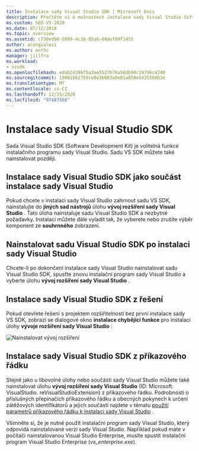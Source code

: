 ```yaml
---
title: Instalace sady Visual Studio SDK | Microsoft Docs
description: Přečtěte si o možnostech instalace sady Visual Studio Software Development Kit, včetně při instalaci sady Visual Studio.
ms.custom: SEO-VS-2020
ms.date: 07/12/2018
ms.topic: overview
ms.assetid: c730edb6-5099-4c16-85a8-08def09f1455
author: acangialosi
ms.author: anthc
manager: jillfra
ms.workload:
- vssdk
ms.openlocfilehash: edab24396f5a3ae5527b76a58db90c19796c4240
ms.sourcegitcommit: 19061b61759ce8e3b083a0e01a858e5435580b3e
ms.translationtype: MT
ms.contentlocale: cs-CZ
ms.lasthandoff: 12/15/2020
ms.locfileid: "97487566"
---
```

# <a name="install-the-visual-studio-sdk"></a>Instalace sady Visual Studio SDK

Sada Visual Studio SDK (Software Development Kit) je volitelná funkce instalačního programu sady Visual Studio. Sadu VS SDK můžete také nainstalovat později.

## <a name="install-the-visual-studio-sdk-as-part-of-a-visual-studio-installation"></a>Instalace sady Visual Studio SDK jako součást instalace sady Visual Studio

Pokud chcete v instalaci sady Visual Studio zahrnout sadu VS SDK, nainstalujte do **jiných sad nástrojů** úlohu **vývoj rozšíření sady Visual Studio** . Tato úloha nainstaluje sadu Visual Studio SDK a nezbytné požadavky. Instalaci můžete dále vyladit tak, že vyberete nebo zrušíte výběr komponent ze **souhrnného** zobrazení.

## <a name="install-the-visual-studio-sdk-after-installing-visual-studio"></a>Nainstalovat sadu Visual Studio SDK po instalaci sady Visual Studio

Chcete-li po dokončení instalace sady Visual Studio nainstalovat sadu Visual Studio SDK, spusťte znovu instalační program sady Visual Studio a vyberte úlohu **vývoj rozšíření sady Visual Studio** .

## <a name="install-the-visual-studio-sdk-from-a-solution"></a>Instalace sady Visual Studio SDK z řešení

Pokud otevřete řešení s projektem rozšiřitelnosti bez první instalace sady VS SDK, zobrazí se dialogové okno **instalace chybějící funkce** pro instalaci úlohy **vývoje rozšíření sady Visual Studio** :

![Nainstalovat vývoj rozšíření](../extensibility/media/install-extension-development.png "Nainstalovat vývoj rozšíření")

## <a name="install-the-visual-studio-sdk-from-the-command-line"></a>Instalace sady Visual Studio SDK z příkazového řádku

Stejně jako u libovolné úlohy nebo součásti sady Visual Studio můžete také nainstalovat úlohu **vývoj rozšíření sady Visual Studio** (ID: Microsoft. VisualStudio. reVisualStudioExtension) z příkazového řádku. Podrobnosti o příslušných přepínačích příkazového řádku a obecných pokynech k určení zátěžových identifikátorů a jejich součástí najdete v tématu [použití parametrů příkazového řádku k instalaci sady Visual Studio](../install/use-command-line-parameters-to-install-visual-studio.md) .

Všimněte si, že je nutné použít instalační program sady Visual Studio, který odpovídá nainstalované verzi sady Visual Studio. Například pokud máte v počítači nainstalovanou Visual Studio Enterprise, musíte spustit instalační program Visual Studio Enterprise (*vs_enterprise.exe*).
